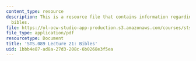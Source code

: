 ```yaml
---
content_type: resource
description: This is a resource file that contains information regarding lecture 21
  bibles.
file: https://ol-ocw-studio-app-production.s3.amazonaws.com/courses/sts-089-technology-and-innovation-in-africa-fall-2014/1bbb4e87ad8a27d3208c6b0268e3f5ea_MITSTS_089F14_Lecture21.pdf
file_type: application/pdf
resourcetype: Document
title: 'STS.089 Lecture 21: Bibles'
uid: 1bbb4e87-ad8a-27d3-208c-6b0268e3f5ea
---
```

